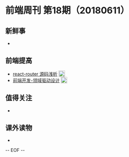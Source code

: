 # 前端周刊 第18期（20180611）

## 新鲜事
-

## 前端提高
- [react-router 源码浅析](https://juejin.im/post/5b1b94e4e51d45069928f32a?utm_source=mife&utm_medium=article&utm_campaign=mifeweekly&utm_term=code) <img valign="top" width="auto" height="20" src="./assets/code.svg" />
- [前端开发-领域驱动设计](https://juejin.im/post/5b1c71ad6fb9a01e5918398d?utm_source=mife&utm_medium=article&utm_campaign=mifeweekly&utm_term=tutorial)  <img valign="top" width="auto" height="20" src="./assets/tutorial.svg" />

## 值得关注
-

## 课外读物
-

-- EOF --